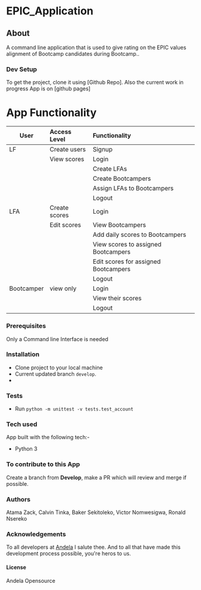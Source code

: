 # EPIC_Application

## About

A command line application that is used to give rating on the EPIC values alignment of Bootcamp candidates during Bootcamp..

### Dev Setup

To get the project, clone it using [Github Repo]. 
Also the current work in progress App is on [github pages]

# App Functionality

| User | Access Level  | Functionality |
|------|:--------------|:--------------|
| LF | Create users  | Signup |
|    | View scores   | Login  |
|    |               | Create LFAs |
|    |               | Create Bootcampers |
|    |               | Assign LFAs to Bootcampers |
|    |               | Logout |
|LFA | Create scores | Login  |
|    | Edit scores   | View Bootcampers  |
|    |               | Add daily scores to Bootcampers |
|    |               | View scores to assigned Bootcampers |
|    |               | Edit scores for assigned Bootcampers |
|    |               | Logout |
|Bootcamper | view only | Login  |
|           |           | View their scores |
|           |           | Logout |

### Prerequisites

Only a Command line Interface is needed


### Installation

* Clone project to your local machine
* Current updated branch `develop`.
* 

### Tests

* Run `python -m unittest -v tests.test_account`

### Tech used 

App built with the following tech:-

* Python 3

### To contribute to this App

Create a branch from **Develop**, make a PR which will review and merge if possible.

### Authors

Atama Zack, Calvin Tinka, Baker Sekitoleko, Victor Nomwesigwa, Ronald Nsereko

### Acknowledgements

To all developers at [Andela](https://andela.com) I salute thee. And to all that have made this development process possible, you're heros to us.

#### License

Andela Opensource